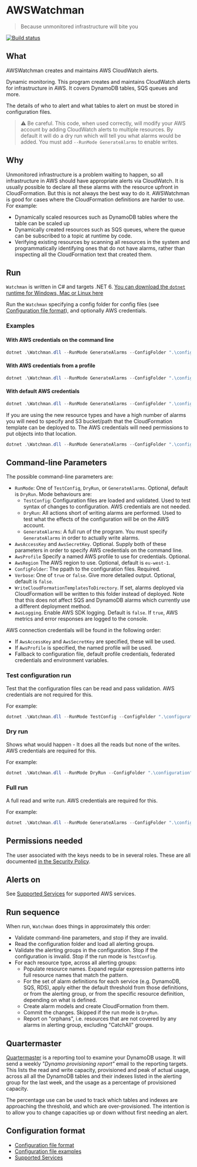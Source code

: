 # AWSWatchman

> Because unmonitored infrastructure will bite you

[![Build status](https://github.com/justeattakeaway/AwsWatchman/workflows/build/badge.svg?branch=main&event=push)](https://github.com/justeattakeaway/AwsWatchman/actions?query=workflow%3Abuild+branch%3Amain+event%3Apush)

## What

AWSWatchman creates and maintains AWS CloudWatch alerts.

Dynamic monitoring. This program creates and maintains CloudWatch alerts for infrastructure in AWS. It covers DynamoDB tables, SQS queues and more.

The details of who to alert and what tables to alert on must be stored in configuration files.

> :warning: Be careful. This code, when used correctly, will modify your AWS account by adding CloudWatch alerts to multiple resources. By default it will do a dry run which will tell you what alarms would be added. You must add `--RunMode GenerateAlarms` to enable writes.

## Why

Unmonitored infrastructure is a problem waiting to happen, so all infrastructure in AWS should have appropriate alerts via CloudWatch. It is usually possible to declare all these alarms with the resource upfront in CloudFormation. But this is not always the best way to do it. AWSWatchman is good for cases where the CloudFormation definitions are harder to use. For example:

- Dynamically scaled resources such as DynamoDB tables where the table can be scaled up
- Dynamically created resources such as SQS queues, where the queue can be subscribed to a topic at runtime by code.
- Verifying existing resources by scanning all resources in the system and programmatically identifying ones that do not have alarms, rather than inspecting all the CloudFormation text that created them.

## Run

`Watchman` is written in C# and targets .NET 6. [You can download the `dotnet` runtime for Windows, Mac or Linux here](https://dotnet.microsoft.com/download)

Run the `Watchman` specifying a config folder for config files (see [Configuration file format](ConfigurationFileFormat.md)), and optionally AWS credentials.

### Examples

#### With AWS credentials on the command line

```ps1
dotnet .\Watchman.dll --RunMode GenerateAlarms --ConfigFolder ".\configuration"  --AwsAccessKey AKABC123 --AwsSecretKey abcd1234
```

#### With AWS credentials from a profile

```ps1
dotnet .\Watchman.dll --RunMode GenerateAlarms --ConfigFolder ".\configuration"  --AwsProfile prod
```

#### With default AWS credentials

```ps1
dotnet .\Watchman.dll --RunMode GenerateAlarms --ConfigFolder ".\configuration"
```

If you are using the new resource types and have a high number of alarms you will need to specify and S3 bucket/path that the CloudFormation template can be deployed to. The AWS credentials will need permissions to put objects into that location.

```ps1
dotnet .\Watchman.dll --RunMode GenerateAlarms --ConfigFolder ".\configuration" --TemplateS3Path "s3://je-deployments-qa21/watchman"
```

## Command-line Parameters

The possible command-line parameters are:

- `RunMode`: One of `TestConfig`, `DryRun`, or `GenerateAlarms`. Optional, default is `DryRun`. Mode behaviours are:
  - `TestConfig`: Configuration files are loaded and validated. Used to test syntax of changes to configuration. AWS credentials are not needed.
  - `DryRun`: All actions short of writing alarms are performed. Used to test what the effects of the configuration will be on the AWS account.
  - `GenerateAlarms`: A full run of the program. You must specify `GenerateAlarms` in order to actually write alarms.
- `AwsAccessKey` and `AwsSecretKey`. Optional. Supply both of these parameters in order to specify AWS credentials on the command line.
- `AwsProfile` Specify a named AWS profile to use for credentials. Optional.
- `AwsRegion` The AWS region to use. Optional, default is `eu-west-1`.
- `ConfigFolder`: The ppath to the configuration files. Required.
- `Verbose`: One of `true` or `false`. Give more detailed output. Optional, default is `false`.
- `WriteCloudFormationTemplatesToDirectory`. If set, alarms deployed via CloudFormation will be written to this folder instead of deployed. Note that this does not affect SQS and DynamoDB alarms which currently use a different deployment method.
- `AwsLogging`. Enable AWS SDK logging. Default is `false`. If `true`, AWS metrics and error responses are logged to the console.

AWS connection credentials will be found in the following order:

- If `AwsAccessKey` and `AwsSecretKey` are specified, these will be used.
- If `AwsProfile` is specified, the named profile will be used.
- Fallback to configuration file, default profile credentials, federated credentials and environment variables.

### Test configuration run

Test that the configuration files can be read and pass validation. AWS credentials are not required for this.

For example:

```ps1
dotnet .\Watchman.dll --RunMode TestConfig --ConfigFolder ".\configuration"
```

### Dry run

Shows what would happen - It does all the reads but none of the writes. AWS credentials are required for this.

For example:

```ps1
dotnet .\Watchman.dll --RunMode DryRun --ConfigFolder ".\configuration" --AwsAccessKey AKABC123 --AwsSecretKey abc123 --Verbose true
```

### Full run

A full read and write run. AWS credentials are required for this.

For example:

```ps1
dotnet .\Watchman.dll --RunMode GenerateAlarms --ConfigFolder ".\configuration" --AwsAccessKey AKABC123 --AwsSecretKey abc123
```

## Permissions needed

The user associated with the keys needs to be in several roles. These are all documented [in the Security Policy](SecurityPolicy.md).

## Alerts on

See [Supported Services](SupportedServices.md) for supported AWS services.

## Run sequence

When run, `Watchman` does things in approximately this order:

- Validate command-line parameters, and stop if they are invalid.
- Read the configuration folder and load all alerting groups.
- Validate the alerting groups in the configuration. Stop if the configuration is invalid. Stop if the run mode is `TestConfig`.
- For each resource type, across all alerting groups:
  - Populate resource names. Expand regular expression patterns into full resource names that match the pattern.
  - For the set of alarm definitions for each service (e.g. DynamoDB, SQS, RDS), apply either the default threshold from those definitions, or from the alerting group, or from the specific resource definition, depending on what is defined.
  - Create alarm models and create CloudFormation from them.
  - Commit the changes. Skipped if the run mode is `DryRun`.
  - Report on "orphans", i.e. resources that are not covered by any alarms in alerting group, excluding "CatchAll" groups.

## Quartermaster

[Quartermaster](Quartermaster.md) is a reporting tool to examine your DynamoDB usage. It will send a weekly _"Dynamo provisioning report"_ email to the reporting targets. This lists the read and write capacity, provisioned and peak of actual usage, across all all the DynamoDB tables and their indexes listed in the alerting group for the last week, and the usage as a percentage of provisioned capacity.

The percentage use can be used to track which tables and indexes are approaching the threshold, and which are over-provisioned. The intention is to allow you to change capacities up or down without first needing an alert.

## Configuration format

- [Configuration file format](ConfigurationFileFormat.md)
- [Configuration file examples](ConfigurationExamples.md)
- [Supported Services](SupportedServices.md)
